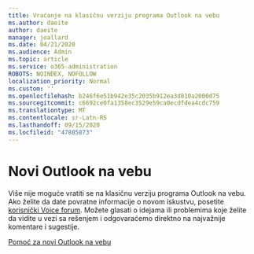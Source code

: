 ```yaml
---
title: Vraćanje na klasičnu verziju programa Outlook na vebu
ms.author: daeite
author: daeite
manager: joallard
ms.date: 04/21/2020
ms.audience: Admin
ms.topic: article
ms.service: o365-administration
ROBOTS: NOINDEX, NOFOLLOW
localization_priority: Normal
ms.custom: ''
ms.openlocfilehash: b246f6e51b942e35c2035b912ea3d810a2000d75
ms.sourcegitcommit: c6692ce0fa1358ec3529e59ca0ecdfdea4cdc759
ms.translationtype: MT
ms.contentlocale: sr-Latn-RS
ms.lasthandoff: 09/15/2020
ms.locfileid: "47805873"
---
```

# <a name="the-new-outlook-on-the-web"></a>Novi Outlook na vebu

Više nije moguće vratiti se na klasičnu verziju programa Outlook na vebu. Ako želite da date povratne informacije o novom iskustvu, posetite [korisnički Voice forum](https://go.microsoft.com/fwlink/?linkid=2103182). Možete glasati o idejama ili problemima koje želite da vidite u vezi sa rešenjem i odgovaraćemo direktno na najvažnije komentare i sugestije.

[Pomoć za novi Outlook na vebu](https://support.office.com/article/017014cd-2ad0-41ab-8473-6bd8c349d4f8)